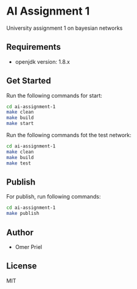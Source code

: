 # AI Assignment 1

University assignment 1 on bayesian networks

## Requirements

- openjdk version: 1.8.x

## Get Started

Run the following commands for start:

```bash
cd ai-assignment-1
make clean
make build
make start
```

Run the following commands fot the test network:

```bash
cd ai-assignment-1
make clean
make build
make test
```

## Publish

For publish, run following commands:

```bash
cd ai-assignment-1
make publish
```

## Author

- Omer Priel

## License

MIT
